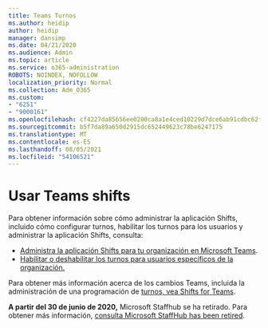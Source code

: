 ```yaml
---
title: Teams Turnos
ms.author: heidip
author: heidip
manager: dansimp
ms.date: 04/21/2020
ms.audience: Admin
ms.topic: article
ms.service: o365-administration
ROBOTS: NOINDEX, NOFOLLOW
localization_priority: Normal
ms.collection: Adm_O365
ms.custom:
- "6251"
- "9000161"
ms.openlocfilehash: cf4227da85656ee0200ca8a1e4ced10229d7dce6ab91cdbc62f63a41c899c80d
ms.sourcegitcommit: b5f7da89a650d2915dc652449623c78be6247175
ms.translationtype: MT
ms.contentlocale: es-ES
ms.lasthandoff: 08/05/2021
ms.locfileid: "54106521"
---
```

# <a name="using-teams-shifts"></a>Usar Teams shifts

Para obtener información sobre cómo administrar la aplicación Shifts, incluido cómo configurar turnos, habilitar los turnos para los usuarios y administrar la aplicación Shifts, consulta:
 
- [Administra la aplicación Shifts para tu organización en Microsoft Teams](https://docs.microsoft.com/microsoftteams/expand-teams-across-your-org/shifts/manage-the-shifts-app-for-your-organization-in-teams#set-up-shifts).
- [Habilitar o deshabilitar los turnos para usuarios específicos de la organización.](https://docs.microsoft.com/microsoftteams/expand-teams-across-your-org/shifts/manage-the-shifts-app-for-your-organization-in-teams#enable-or-disable-shifts-for-specific-users-in-your-organization)

Para obtener más información acerca de los cambios Teams, incluida la administración de una programación de [turnos, vea Shifts for Teams](https://docs.microsoft.com/microsoftteams/expand-teams-across-your-org/shifts-for-teams-landing-page).

**A partir del 30 de junio de 2020,** Microsoft Staffhub se ha retirado. Para obtener más información, [consulta Microsoft StaffHub has been retired](https://docs.microsoft.com/MicrosoftTeams/expand-teams-across-your-org/shifts/microsoft-staffhub-to-be-retired).

